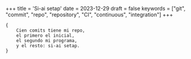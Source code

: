 +++
title = 'Si-ai setap'
date = 2023-12-29
draft = false
keywords = ["git", "commit", "repo", "repository", "CI", "continuous", "integration"]
+++

	{
		Cien comits tiene mi repo,
		el primero el inicial,
		el segundo mi programa,
		y el resto: si-ai setap.
	}

